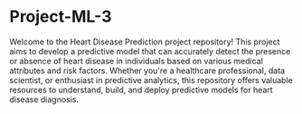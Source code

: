 # Project-ML-3
Welcome to the Heart Disease Prediction project repository! This project aims to develop a predictive model that can accurately detect the presence or absence of heart disease in individuals based on various medical attributes and risk factors. Whether you're a healthcare professional, data scientist, or enthusiast in predictive analytics, this repository offers valuable resources to understand, build, and deploy predictive models for heart disease diagnosis.
